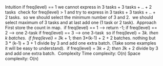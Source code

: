 Intuition
if freq(level) == 1
we cannot express in 3 tasks + 3 tasks + .. + 2 tasks
​
check for freq(level) > 1
and try to express in 3 tasks + 3 tasks + .. + 2 tasks.
​
so we should select the minimum number of 3 and 2.
​
we should select maximum of 3 tasks and at last add one (1 task or 2 task).
​
Approach
First store the count in map.
​
if freq(level) == 1 --> return -1;
if freq(level) == 2 --> one 2-task
if freq(level) == 3 --> one 3-task
​
so if freq(level) = 3*k.
then k batches.
​
if freq(level) = 3*k + 1;
then 3*(k-1) + 2 + 2 batches.
nothing but 3 * (k-1) + 3 + 1
divide by 3 and add one extra batch. (Take some examples it will be easy to understand).
​
if freq(level) = 3*k + 2;
then 3*k + 2
divide by 3 and add one extra batch.
​
Complexity
Time complexity: O(n)
Space complexity: O(n)